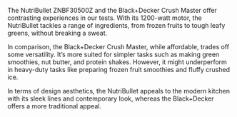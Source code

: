 The NutriBullet ZNBF30500Z and the Black+Decker Crush Master offer contrasting experiences in our tests. With its 1200-watt motor, the NutriBullet tackles a range of ingredients, from frozen fruits to tough leafy greens, without breaking a sweat. 

In comparison, the Black+Decker Crush Master, while affordable, trades off some versatility. It’s more suited for simpler tasks such as making green smoothies, nut butter, and protein shakes. However, it might underperform in heavy-duty tasks like preparing frozen fruit smoothies and fluffy crushed ice. 

In terms of design aesthetics, the NutriBullet appeals to the modern kitchen with its sleek lines and contemporary look, whereas the Black+Decker offers a more traditional appeal.